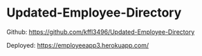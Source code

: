 # Updated-Employee-Directory


Github: https://github.com/kffl3496/Updated-Employee-Directory


Deployed: https://employeeapp3.herokuapp.com/
